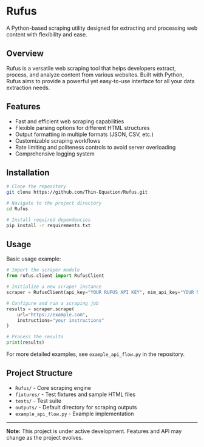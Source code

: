 # Rufus

A Python-based scraping utility designed for extracting and processing web content with flexibility and ease.

## Overview

Rufus is a versatile web scraping tool that helps developers extract, process, and analyze content from various websites. Built with Python, Rufus aims to provide a powerful yet easy-to-use interface for all your data extraction needs.

## Features

- Fast and efficient web scraping capabilities
- Flexible parsing options for different HTML structures
- Output formatting in multiple formats (JSON, CSV, etc.)
- Customizable scraping workflows
- Rate limiting and politeness controls to avoid server overloading
- Comprehensive logging system

## Installation

```bash
# Clone the repository
git clone https://github.com/Thin-Equation/Rufus.git

# Navigate to the project directory
cd Rufus

# Install required dependencies
pip install -r requirements.txt
```

## Usage

Basic usage example:

```python
# Import the scraper module
from rufus.client import RufusClient

# Initialize a new scraper instance
scraper = RufusClient(api_key="YOUR RUFUS API KEY", nim_api_key="YOUR NVIDIA NIM API KEY")

# Configure and run a scraping job
results = scraper.scrape(
    url="https://example.com",
    instructions="your instructions"
)

# Process the results
print(results)
```

For more detailed examples, see `example_api_flow.py` in the repository.

## Project Structure

- `Rufus/` - Core scraping engine
- `fixtures/` - Test fixtures and sample HTML files
- `tests/` - Test suite
- `outputs/` - Default directory for scraping outputs
- `example_api_flow.py` - Example implementation

---

**Note:** This project is under active development. Features and API may change as the project evolves.
